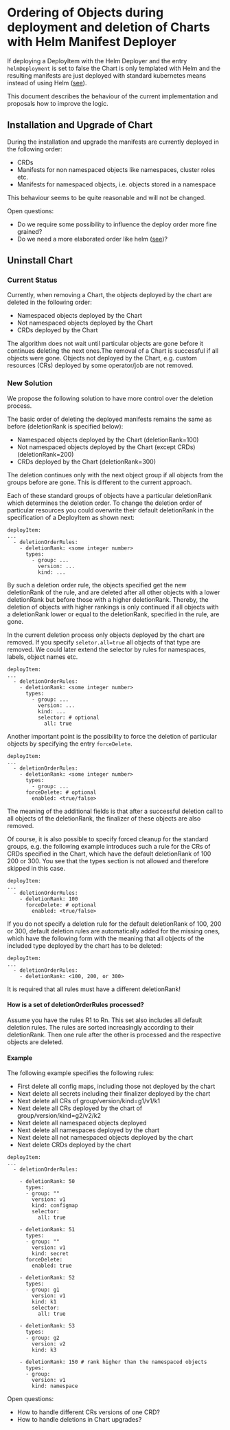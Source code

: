 # Ordering of Objects during deployment and deletion of Charts with Helm Manifest Deployer

If deploying a DeployItem with the Helm Deployer and the entry `helmDeployment` is set to false the Chart is only 
templated with Helm and the resulting manifests are just deployed with standard kubernetes means instead of using Helm
([see](https://github.com/gardener/landscaper/blob/master/docs/deployer/helm.md#manifest-only-deployment)).

This document describes the behaviour of the current implementation and proposals how to improve the logic.  

## Installation and Upgrade of Chart

During the installation and upgrade the manifests are currently deployed in the following order:

- CRDs
- Manifests for non namespaced objects like namespaces, cluster roles etc.
- Manifests for namespaced objects, i.e. objects stored in a namespace

This behaviour seems to be quite reasonable and will not be changed.

Open questions: 

- Do we require some possibility to influence the deploy order more fine grained?
- Do we need a more elaborated order like helm ([see](https://helm.sh/docs/intro/using_helm/))?

## Uninstall Chart

### Current Status

Currently, when removing a Chart, the objects deployed by the chart are deleted in the following order:

- Namespaced objects deployed by the Chart
- Not namespaced objects deployed by the Chart
- CRDs deployed by the Chart

The algorithm does not wait until particular objects are gone before it continues deleting the next ones.The removal of 
a Chart is successful if all objects were gone. Objects not deployed by the Chart, e.g. custom resources (CRs) deployed
by some operator/job are not removed.

### New Solution 

We propose the following solution to have more control over the deletion process.

The basic order of deleting the deployed manifests remains the same as before (deletionRank is specified below):

- Namespaced objects deployed by the Chart (deletionRank=100)
- Not namespaced objects deployed by the Chart (except CRDs) (deletionRank=200)
- CRDs deployed by the Chart (deletionRank=300)

The deletion continues only with the next object group if all objects from the groups before are gone. This is different
to the current approach.

Each of these standard groups of objects have a particular deletionRank which determines the deletion order. To change 
the deletion order of particular resources you could overwrite their default deletionRank in the specification of a 
DeployItem as shown next:

```
deployItem:
...
  - deletionOrderRules:
    - deletionRank: <some integer number>
      types:
        - group: ...
          version: ...
          kind: ... 
```

By such a deletion order rule, the objects specified get the new deletionRank of the rule, and are deleted after all 
other objects with a lower deletionRank but before those with a higher deletionRank. Thereby, the deletion of objects 
with higher rankings is only continued if all objects with a deletionRank lower or equal to the deletionRank, specified 
in the rule, are gone.

In the current deletion process only objects deployed by the chart are removed. If you specify `seletor.all=true`
all objects of that type are removed. We could later extend the selector by rules for namespaces, labels, object names 
etc. 

```
deployItem:
...
  - deletionOrderRules:
    - deletionRank: <some integer number>
      types:
        - group: ...
          version: ...
          kind: ...
          selector: # optional
            all: true 
```

Another important point is the possibility to force the deletion of particular objects by specifying
the entry `forceDelete`.

```
deployItem:
...
  - deletionOrderRules:
    - deletionRank: <some integer number>
      types:
        - group: ...
      forceDelete: # optional
        enabled: <true/false>
```

The meaning of the additional fields is that after a successful deletion call to all objects of the deletionRank, 
the finalizer of these objects are also removed.

Of course, it is also possible to specify forced cleanup for the standard groups, e.g. the following
example introduces such a rule for the CRs of CRDs specified in the Chart, which have the default deletionRank of 100
200 or 300. You see that the types section is not allowed and therefore skipped in this case. 

```
deployItem:
...
  - deletionOrderRules:
    - deletionRank: 100
      forceDelete: # optional
        enabled: <true/false>
```

If you do not specify a deletion rule for the default deletionRank of 100, 200 or 300, default deletion rules are 
automatically added for the missing ones, which have the following form with the meaning that all objects of the 
included type deployed by the chart has to be deleted:

```
deployItem:
...
  - deletionOrderRules:
    - deletionRank: <100, 200, or 300>
```

It is required that all rules must have a different deletionRank!

#### How is a set of deletionOrderRules processed?

Assume you have the rules R1 to Rn. This set also includes all default deletion rules. The rules are sorted increasingly
according to their deletionRank. Then one rule after the other is processed and the respective objects are deleted.

#### Example

The following example specifies the following rules:

- First delete all config maps, including those not deployed by the chart
- Next delete all secrets including their finalizer deployed by the chart
- Next delete all CRs of group/version/kind=g1/v1/k1
- Next delete all CRs deployed by the chart of group/version/kind=g2/v2/k2
- Next delete all namespaced objects deployed 
- Next delete all namespaces deployed by the chart
- Next delete all not namespaced objects deployed by the chart
- Next delete CRDs deployed by the chart

```
deployItem:
...
  - deletionOrderRules:
  
    - deletionRank: 50 
      types:
      - group: ""
        version: v1
        kind: configmap
        selector: 
          all: true 
          
    - deletionRank: 51
      types:
      - group: ""
        version: v1
        kind: secret
      forceDelete: 
        enabled: true
        
    - deletionRank: 52
      types:
      - group: g1
        version: v1
        kind: k1
        selector: 
          all: true 
          
    - deletionRank: 53
      types:
      - group: g2
        version: v2
        kind: k3
        
    - deletionRank: 150 # rank higher than the namespaced objects
      types:
      - group: 
        version: v1
        kind: namespace

```

Open questions: 
- How to handle different CRs versions of one CRD?
- How to handle deletions in Chart upgrades?